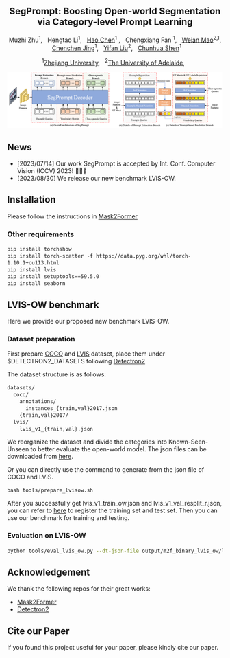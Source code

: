 
<div align="center">

<h2>SegPrompt: Boosting Open-world Segmentation via Category-level Prompt Learning</h2>

Muzhi Zhu<sup>1</sup>, &nbsp; Hengtao Li<sup>1</sup>, &nbsp; [Hao Chen](https://stan-haochen.github.io/)<sup>1</sup> , &nbsp;  Chengxiang Fan <sup>1</sup>, &nbsp; [Weian Mao](https://scholar.google.com/citations?user=Qu-QXTsAAAAJ)<sup>2,1</sup>, &nbsp; 
[Chenchen Jing](https://jingchenchen.github.io/)<sup>1</sup>, &nbsp; [Yifan Liu](https://irfanicmll.github.io/)<sup>2</sup>, &nbsp;  [Chunhua Shen](https://cshen.github.io/)<sup>1</sup>

<sup>1</sup>[Zhejiang University](https://github.com/aim-uofa), &nbsp;  <sup>2</sup>[The University of Adelaide](https://www.adelaide.edu.au/), &nbsp; 



<img src="assets/framework.png" width="800"/>


</div>

## News

- [2023/07/14] Our work SegPrompt is accepted by Int. Conf. Computer Vision (ICCV) 2023! 🎉🎉🎉
- [2023/08/30] We release our new benchmark LVIS-OW.

## Installation
Please follow the instructions in [Mask2Former](https://github.com/facebookresearch/Mask2Former)

### Other  requirements
```
pip install torchshow
pip install torch-scatter -f https://data.pyg.org/whl/torch-1.10.1+cu113.html
pip install lvis
pip install setuptools==59.5.0
pip install seaborn
```


## LVIS-OW benchmark
Here we provide our proposed new benchmark LVIS-OW. 

### Dataset preparation
First prepare [COCO](https://cocodataset.org/#download) and  [LVIS](https://www.lvisdataset.org/dataset) dataset, place them under $DETECTRON2_DATASETS following [Detectron2](https://github.com/facebookresearch/detectron2/tree/main/datasets)

The dataset structure is as follows:
```
datasets/
  coco/
    annotations/
      instances_{train,val}2017.json
    {train,val}2017/
  lvis/
    lvis_v1_{train,val}.json
```

We reorganize the dataset and divide the categories into Known-Seen-Unseen to better evaluate the open-world model.
The json files can be downloaded from [here](https://drive.google.com/drive/folders/1qNRQbzM4LbNwnQHdIGPgc0iCqiP0GWwO?usp=sharing).

Or you can directly use the command to generate from the json file of COCO and LVIS. 
```
bash tools/prepare_lvisow.sh 
```

After you successfully get lvis_v1_train_ow.json and lvis_v1_val_resplit_r.json, you can refer to [here](https://github.com/facebookresearch/detectron2/blob/main/detectron2/data/datasets/lvis.py)
to register the training set and test set. Then you can use our benchmark for training and testing.

### Evaluation on LVIS-OW
```bash
python tools/eval_lvis_ow.py --dt-json-file output/m2f_binary_lvis_ow/lvis_r/inference/lvis_instances_results.json
```


## Acknowledgement
We thank the following repos for their great works:
- [Mask2Former](https://github.com/facebookresearch/Mask2Former)
- [Detectron2](https://github.com/facebookresearch/detectron2)


## Cite our Paper

If you found this project useful for your paper, please kindly cite our paper.

